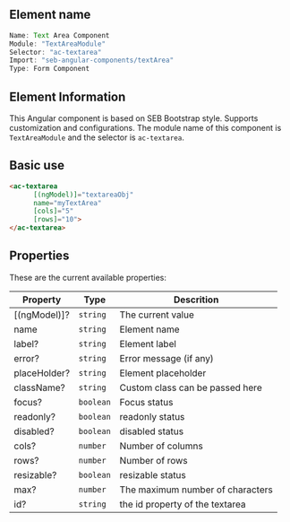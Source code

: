 ## Element name
```javascript
Name: Text Area Component
Module: "TextAreaModule"
Selector: "ac-textarea"
Import: "seb-angular-components/textArea"
Type: Form Component
```

## Element Information 
This Angular component is based on SEB Bootstrap style. Supports customization and configurations. The module name of this component is `TextAreaModule` and the selector is `ac-textarea`.

## Basic use
```html
<ac-textarea
      [(ngModel)]="textareaObj"
      name="myTextArea"
      [cols]="5"
      [rows]="10">
</ac-textarea>      
```

## Properties
These are the current available properties:

| Property     | Type      | Descrition                       |
| ------------ | --------- | -------------------------------- |
| [(ngModel)]? | `string`  | The current value                |
| name         | `string`  | Element name                     |
| label?       | `string`  | Element label                    |
| error?       | `string`  | Error message (if any)           |
| placeHolder? | `string`  | Element placeholder              |
| className?   | `string`  | Custom class can be passed here  |
| focus?       | `boolean` | Focus status                     |
| readonly?    | `boolean` | readonly status                  |
| disabled?    | `boolean` | disabled status                  |
| cols?        | `number`  | Number of columns                |
| rows?        | `number`  | Number of rows                   |
| resizable?   | `boolean` | resizable status                 |
| max?         | `number`  | The maximum number of characters |
| id?          | `string`  | the id property of the textarea  |
